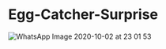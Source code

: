 # Egg-Catcher-Surprise

![WhatsApp Image 2020-10-02 at 23 01 53](https://user-images.githubusercontent.com/67534990/94952318-6a379380-0503-11eb-899b-353cf348661c.jpeg)
